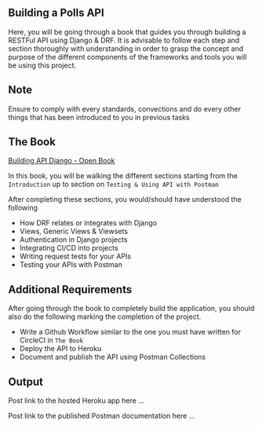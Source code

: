 ## Building a Polls API

Here, you will be going through a book that guides you through building a RESTFul API using Django & DRF. It is advisable to follow each step and section thoroughly with understanding in order to grasp the concept and purpose of the different components of the frameworks and tools you will be using this project.

## Note

Ensure to comply with every standards, convections and do every other things that has been introduced to you in previous tasks

## The Book

[Building API Django - Open Book](https://books.agiliq.com/projects/django-api-polls-tutorial/en/latest/introduction.html)

In this book, you will be walking the different sections starting from the `Introduction` up to section on `Testing & Using API with Postman`

After completing these sections, you would/should have understood the following
- How DRF relates or integrates with Django
- Views, Generic Views & Viewsets
- Authentication in Django projects
- Integrating CI/CD into projects
- Writing request tests for your APIs
- Testing your APIs with Postman

## Additional Requirements

After going through the book to completely build the application, you should also do the following marking the completion of the project.

- Write a Github Workflow similar to the one you must have written for CircleCI in `The Book`
- Deploy the API to Heroku
- Document and publish the API using Postman Collections

## Output

Post link to the hosted Heroku app here ...

Post link to the published Postman documentation here ...
